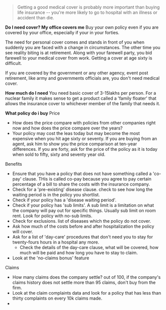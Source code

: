 > Getting a good medical cover is probably more important than buying life insurance -- you're more likely to go to hospital with an illness or accident than die.

__Do I need cover? My office covers me__
Buy your own policy even if you are covered by your office, especially if your in your forties.

The need for personal cover comes and stands in front of you when suddenly you are faced with a change in circumstances. The other time you see reality biting is at retirement. Along with your farewell party, you bid farewell to your medical cover from work. Getting a cover at age sixty is difficult.

If you are covered by the government or any other agency, event post retirement, like army and governments officials are, you don't need medical cover.

__How much do  I need__
You need basic cover of 3-15lakhs per person. For a nuclear family it makes sense to get a product called a 'family floater' that allows the insurance cover to whichever member of the family that needs it.

__What policy do i buy__
Price 
- How does the price compare with policies from other companies right now and how does the price compare over the years?
- Your policy may cost the leas today but may become the most expensive when you hit age sixty or seventy. If you are buying from an agent, ask him to show you the price comparison at ten-year differences. If you are forty, ask for the price of the policy as it is today when sold to fifty, sixty and seventy year old.

Benefits
 - Ensure that you have a policy that does not have something called a 'co-pay' clause. THis is called co-pay because you agree to pay certain percentage of a bill to share the costs with the insurance company.
 - Check for a 'pre-existing' disease clause. check to see how long the waiting period is in the policy you shortlist. 
 - Check if your policy has a 'disease waiting period'. 
 - Check if your policy has 'sub limits'. A sub limit is a limitation on what the company will pay out for specific things. Usually sub limit on room rent. Look for policy with no-sub limits.
 - Check for exclusions. list of diseases which the policy do not cover.
 - Ask how much of the costs before and after hospitalization the policy will cover.
 - Ask for a list of 'day-care' procedures that don't need you to stay for twenty-fours hours in a hospital any more.
	 - Check the details of the day-care clause, what will be covered, how much will be paid and how long you have to stay to claim.
 - Look at the 'no-claims bonus' feature

Claims
- How many claims does the company settle? out of 100, if the company's claims history does not settle more than 95 claims, don't buy from the firm.
- Look at the claim complaints data and look for a policy that has less than thirty complaints on every 10k claims made.
- 





